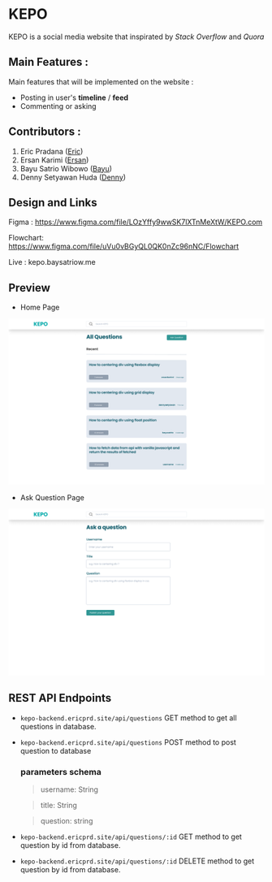 # KEPO

KEPO is a social media website that inspirated by _Stack Overflow_ and _Quora_

## Main Features :

Main features that will be implemented on the website :

- Posting in user's **timeline** / **feed**
- Commenting or asking

## Contributors :

1. Eric Pradana ([Eric](https://github.com/ericprd))
2. Ersan Karimi ([Ersan](https://github.com/ersankarimi))
3. Bayu Satrio Wibowo ([Bayu](https://github.com/baysatriow))
4. Denny Setyawan Huda ([Denny](https://github.com/dennyshuda))

## Design and Links

Figma : https://www.figma.com/file/LOzYffy9wwSK7lXTnMeXtW/KEPO.com

Flowchart: https://www.figma.com/file/uVu0vBGyQL0QK0nZc96nNC/Flowchart

Live : kepo.baysatriow.me

## Preview

- Home Page

![Home Page](/assets/screenshots/home.png)

- Ask Question Page

![Ask Question Page](/assets/screenshots/ask-question.png)

## REST API Endpoints

- `kepo-backend.ericprd.site/api/questions` GET method to get all questions in database.
- `kepo-backend.ericprd.site/api/questions` POST method to post question to database

  ### parameters schema

  > username: String

  > title: String

  > question: string

- `kepo-backend.ericprd.site/api/questions/:id` GET method to get question by id from database.
- `kepo-backend.ericprd.site/api/questions/:id` DELETE method to get question by id from database.
